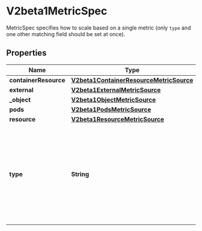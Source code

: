 

# V2beta1MetricSpec

MetricSpec specifies how to scale based on a single metric (only `type` and one other matching field should be set at once).

## Properties

| Name | Type | Description | Notes |
|------------ | ------------- | ------------- | -------------|
|**containerResource** | [**V2beta1ContainerResourceMetricSource**](V2beta1ContainerResourceMetricSource.md) |  |  [optional] |
|**external** | [**V2beta1ExternalMetricSource**](V2beta1ExternalMetricSource.md) |  |  [optional] |
|**_object** | [**V2beta1ObjectMetricSource**](V2beta1ObjectMetricSource.md) |  |  [optional] |
|**pods** | [**V2beta1PodsMetricSource**](V2beta1PodsMetricSource.md) |  |  [optional] |
|**resource** | [**V2beta1ResourceMetricSource**](V2beta1ResourceMetricSource.md) |  |  [optional] |
|**type** | **String** | type is the type of metric source.  It should be one of \&quot;ContainerResource\&quot;, \&quot;External\&quot;, \&quot;Object\&quot;, \&quot;Pods\&quot; or \&quot;Resource\&quot;, each mapping to a matching field in the object. Note: \&quot;ContainerResource\&quot; type is available on when the feature-gate HPAContainerMetrics is enabled |  |



